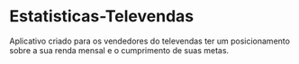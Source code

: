 # Estatisticas-Televendas
Aplicativo criado para os vendedores do televendas ter um posicionamento sobre a sua renda mensal e o cumprimento de suas metas.
